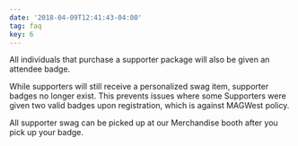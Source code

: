 ```yaml
---
date: '2018-04-09T12:41:43-04:00'
tag: faq
key: 6
---
```

All individuals that purchase a supporter package will also be given an attendee badge.

While supporters will still receive a personalized swag item, supporter badges no longer exist. This prevents issues where some Supporters were given two valid badges upon registration, which is against MAGWest policy.

All supporter swag can be picked up at our Merchandise booth after you pick up your badge.

